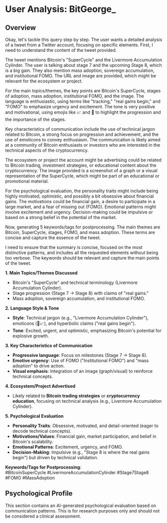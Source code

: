 # User Analysis: BitGeorge_

## Overview

<think>
Okay, let's tackle this query step by step. The user wants a detailed analysis of a tweet from a Twitter account, focusing on specific elements. First, I need to understand the content of the tweet provided.

The tweet mentions Bitcoin's "SuperCycle" and the Livermore Accumulation Cylinder. The user is talking about stage 7 and the upcoming Stage 8, which is a big gain. They also mention mass adoption, sovereign accumulation, and institutional FOMO. The URL and image are provided, which might be relevant for the ecosystem or project.

For the main topics/themes, the key points are Bitcoin's SuperCycle, stages of adoption, mass adoption, institutional FOMO, and the image. The language is enthusiastic, using terms like "tracking," "real gains begin," and "FOMO" to emphasize urgency and excitement. The tone is very positive and motivational, using emojis like 📈 and 📌 to highlight the progression and the importance of the stages.

Key characteristics of communication include the use of technical jargon related to Bitcoin, a strong focus on progression and achievement, and the use of emoticons to convey enthusiasm. The communication is likely aimed at a community of Bitcoin enthusiasts or investors who are interested in the technical aspects of the cryptocurrency.

The ecosystem or project the account might be advertising could be related to Bitcoin trading, investment strategies, or educational content about the cryptocurrency. The image provided is a screenshot of a graph or a visual representation of the SuperCycle, which might be part of an educational or promotional material.

For the psychological evaluation, the personality traits might include being highly motivated, optimistic, and possibly a bit obsessive about financial gains. The motivations could be financial gain, a desire to participate in a large market, and a fear of missing out (FOMO). Emotional patterns might involve excitement and urgency. Decision-making could be impulsive or based on a strong belief in the potential of the market.

Now, generating 5 keywords/tags for postprocessing. The main themes are Bitcoin, SuperCycle, stages, FOMO, and mass adoption. These terms are concise and capture the essence of the tweet.

I need to ensure that the summary is concise, focused on the most distinctive patterns, and includes all the requested elements without being too verbose. The keywords should be relevant and capture the main points of the tweet.
</think>

**1. Main Topics/Themes Discussed**  
- Bitcoin's "SuperCycle" and technical terminology (Livermore Accumulation Cylinder).  
- Stage progression (Stage 7 → Stage 8) with claims of "real gains."  
- Mass adoption, sovereign accumulation, and institutional FOMO.  

**2. Language Style & Tone**  
- **Style**: Technical jargon (e.g., "Livermore Accumulation Cylinder"), emoticons (🎉📈), and hyperbolic claims ("real gains begin").  
- **Tone**: Excited, urgent, and optimistic, emphasizing Bitcoin's potential for explosive growth.  

**3. Key Characteristics of Communication**  
- **Progressive language**: Focus on milestones (Stage 7 → Stage 8).  
- **Emotive urgency**: Use of FOMO ("Institutional FOMO") and "mass adoption" to drive action.  
- **Visual emphasis**: Integration of an image (graph/visual) to reinforce technical concepts.  

**4. Ecosystem/Project Advertised**  
- Likely related to **Bitcoin trading strategies** or **cryptocurrency education**, focusing on technical analysis (e.g., Livermore Accumulation Cylinder).  

**5. Psychological Evaluation**  
- **Personality Traits**: Obsessive, motivated, and detail-oriented (eager to decode technical concepts).  
- **Motivations/Values**: Financial gain, market participation, and belief in Bitcoin's scalability.  
- **Emotional Patterns**: Excitement, urgency, and FOMO.  
- **Decision-Making**: Impulsive (e.g., "Stage 8 is where the real gains begin") but driven by technical validation.  

**Keywords/Tags for Postprocessing**:  
#BitcoinSuperCycle #LivermoreAccumulationCylinder #Stage7Stage8 #FOMO #MassAdoption

## Psychological Profile

This section contains an AI-generated psychological evaluation based on communication patterns. This is for research purposes only and should not be considered a clinical assessment.